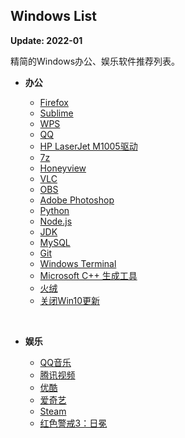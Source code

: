 ## Windows List

**Update: 2022-01**

精简的Windows办公、娱乐软件推荐列表。

* **办公**

    * [Firefox](https://www.mozilla.org/en-US/firefox/all/#product-desktop-release)
    * [Sublime](http://www.sublimetext.com)
    * [WPS](https://www.wps.cn)
    * [QQ](https://im.qq.com)
    * [HP LaserJet M1005驱动](https://support.hp.com/cn-zh/drivers/printers)
    &nbsp;
    * [7z](https://www.7-zip.org/)
    * [Honeyview](http://www.bandisoft.com/honeyview/)
    * [VLC](https://www.videolan.org/)
    * [OBS](https://obsproject.com/)
    * [Adobe Photoshop](https://www.adobe.com/cn/products/photoshop.html)
    &nbsp;
    * [Python](https://www.python.org)
    * [Node.js](https://nodejs.org/zh-cn/)
    * [JDK](https://www.oracle.com/java/technologies/downloads/)
    * [MySQL](https://dev.mysql.com/downloads/)
    * [Git](https://git-scm.com)
    * [Windows Terminal](https://github.com/microsoft/terminal)
    * [Microsoft C++ 生成工具](https://visualstudio.microsoft.com/zh-hans/visual-cpp-build-tools/)
    &nbsp;
    * [火绒](https://www.huorong.cn)
    * [关闭Win10更新](https://iknow.lenovo.com.cn/detail/dc_178562.html)

<br>

* **娱乐**

    * [QQ音乐](https://y.qq.com)
    * [腾讯视频](https://v.qq.com)
    * [优酷](https://www.youku.com)
    * [爱奇艺](https://www.iqiyi.com)
    &nbsp;
    * [Steam](https://store.steampowered.com)
    * [红色警戒3：日冕](https://cor-games.com)
